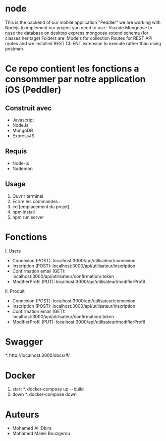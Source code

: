 # node
This is the backend of our mobile application "Peddler" we are working with Nodejs to implement our project you need to use : Vscode Mongoose to nuse the database on desktop express mongoose 
extend schema (for classes heritage)
Folders are :Models for collection Routes for REST API routes and we installed REST CLIENT extension to execute rather than using postman 




# Ce repo contient les fonctions a consommer par notre application iOS (Peddler)

## Construit avec
* Javascript
* NodeJs
* MongoDB
* ExpressJS
## Requis
* Node-js
* Nodemon
## Usage
1. Ouvrir terminal
2. Ecrire les commandes :
3. cd [emplacement du projet]
4. npm install
5. npm run server
# Fonctions
I. Users
* Connexion (POST): localhost:3000/api/utilisateur/connexion
* Inscription (POST): localhost:3000/api/utilisateur/inscription
* Confirmation email (GET): localhost:3000/api/utilisateur/confirmation/:token
* ModifierProfil (PUT): localhost:3000/api/utilisateur/modifierProfil

II. Produit
* Connexion (POST): localhost:3000/api/utilisateur/connexion
* Inscription (POST): localhost:3000/api/utilisateur/inscription
* Confirmation email (GET): localhost:3000/api/utilisateur/confirmation/:token
* ModifierProfil (PUT): localhost:3000/api/utilisateur/modifierProfil
# Swagger
*. http://localhost:3000/docs/#/
# Docker
1. start 
*. docker-compose up --build
2. down
*. docker-compose down

# Auteurs
* Mohamed Ali Dbira
* Mohamed Malek Bouzgerou
